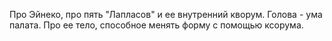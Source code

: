 Про Эйнеко, про пять "Лапласов" и ее внутренний кворум. Голова - ума палата. Про ее тело, способное менять форму с помощью ксорума.